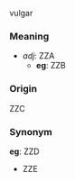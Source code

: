 vulgar
### Meaning
+ _adj_: ZZA
    + __eg__: ZZB

### Origin

ZZC

### Synonym

__eg__: ZZD

+ ZZE


